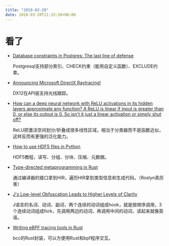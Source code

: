 ```yaml
---
title: "2018-03-20"
date: 2018-03-20T11:33:10+08:00
---
```


# 看了

+ [Database constraints in Postgres: The last line of defense](https://www.citusdata.com/blog/2018/03/19/postgres-database-constraints/)

    Postgresql支持部分索引、CHECK约束（能用自定义函数）、EXCLUDE约束。

+ [Announcing Microsoft DirectX Raytracing!](https://blogs.msdn.microsoft.com/directx/2018/03/19/announcing-microsoft-directx-raytracing/)

    DX12在API层支持光线跟踪。

+ [How can a deep neural network with ReLU activations in its hidden layers approximate any function? A ReLU is linear if input is greater than 0, or else its output is 0. So isn't it just a linear activation or simply shut off?](https://www.quora.com/How-can-a-deep-neural-network-with-ReLU-activations-in-its-hidden-layers-approximate-any-function-A-ReLU-is-linear-if-input-is-greater-than-0-or-else-its-output-is-0-So-isnt-it-just-a-linear-activation-or-simply-shut-off)

    ReLU把激活空间划分/折叠成很多线性区域，相当于分类器而不是函数近似，这样反而有更强的泛化能力。

+ [How to use HDF5 files in Python](https://www.uetke.com/blog/python/how-to-use-hdf5-files-in-python/)

    HDF5教程，读写、分组、分块、压缩、元数据。

+ [Type-directed metaprogramming in Rust](http://willcrichton.net/notes/type-directed-metaprogramming-in-rust/)

    通过编译器的接口拿到HIR，遍历HIR拿到类型信息和生成代码。（Roslyn真厉害）

+ [J's Low-level Obfuscation Leads to Higher Levels of Clarity ](http://www.petecorey.com/blog/2018/03/19/js-low-level-obfuscation-leads-to-higher-levels-of-clarity/)

    J语言的名词、动词、副词，两个连续的动词组成hook，就是按顺序调用，3个连续动词组成fork，先调用两边的动词，再调用中间的动词，读起来就像英语。

+ [Writing eBPF tracing tools in Rust](https://jvns.ca/blog/2018/02/05/rust-bcc/)

    bcc的Rust封装，可以方便用Rust和bpf程序交互。
